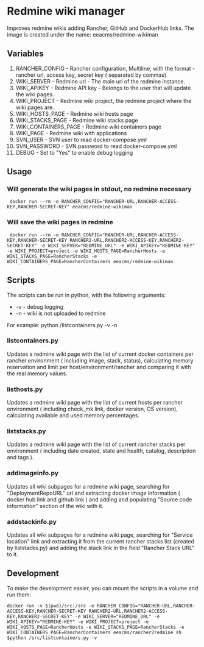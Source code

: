 # Redmine wiki manager
Improves redmine wikis adding Rancher, GitHub and DockerHub links.
The image is created under the name: eeacms/redmine-wikiman


## Variables

1. RANCHER_CONFIG - Rancher configuration, Multiline, with the format - rancher url, access key, secret key ( separated by commas)
2. WIKI_SERVER - Redmine url - The main url of the redmine instance.
3. WIKI_APIKEY - Redmine API key - Belongs to the user that will update the wiki pages.
4. WIKI_PROJECT - Redmine wiki project, the redmine project where the wiki pages are.
5. WIKI_HOSTS_PAGE - Redmine wiki hosts page
6. WIKI_STACKS_PAGE - Redmine wiki stacks page
7. WIKI_CONTAINERS_PAGE - Redmine wiki containers page
8. WIKI_PAGE - Redmine wiki with applications
9. SVN_USER - SVN user to read docker-compose.yml
10. SVN_PASSWORD - SVN password to read docker-compose.yml
11. DEBUG - Set to "Yes" to enable debug logging

## Usage

### Will generate the wiki pages in stdout, no redmine necessary

     docker run --rm -e RANCHER_CONFIG="RANCHER-URL,RANCHER-ACCESS-KEY,RANCHER-SECRET-KEY" eeacms/redmine-wikiman

### Will save the wiki pages in redmine

     docker run --rm -e RANCHER_CONFIG="RANCHER-URL,RANCHER-ACCESS-KEY,RANCHER-SECRET-KEY RANCHER2-URL,RANCHER2-ACCESS-KEY,RANCHER2-SECRET-KEY" -e WIKI_SERVER="REDMINE_URL" -e WIKI_APIKEY="REDMINE-KEY" -e WIKI_PROJECT=project -e WIKI_HOSTS_PAGE=RancherHosts -e WIKI_STACKS_PAGE=RancherStacks -e WIKI_CONTAINERS_PAGE=RancherContainers eeacms/redmine-wikiman

## Scripts

The scripts can be run in python, with the following arguments:
* -v - debug logging
* -n - wiki is not uploaded to redmine

For example:
    python /listcontainers.py -v -n


### listcontainers.py

Updates a redmine wiki page with the list of current docker containers per rancher environment ( including image, stack, status), calculating memory reservation and limit per host/environment/rancher and comparing it with the real memory values.

### listhosts.py

Updates a redmine wiki page with the list of current hosts  per rancher environment ( including check_mk link, docker version, OS version), calculating available and used memory percentages.


### liststacks.py

Updates a redmine wiki page with the list of current rancher stacks per environment ( including date created, state and health, catalog, description and tags ).

### addimageinfo.py

Updates all wiki subpages for a redmine wiki page, searching for "DeploymentRepoURL" url and extracting docker image information ( docker hub link and github link ) and adding and populating "Source code information" section of the wiki with it.

### addstackinfo.py

Updates all wiki subpages for a redmine wiki page, searching for "Service location" link and extracting it from the current rancher stacks list (created by liststacks.py) and adding the stack link in the field "Rancher Stack URL" to it.
    
## Development

To make the development easier, you can mount the scripts in a volume and run them:

    docker run -v $(pwd)/src:/src -e RANCHER_CONFIG="RANCHER-URL,RANCHER-ACCESS-KEY,RANCHER-SECRET-KEY RANCHER2-URL,RANCHER2-ACCESS-KEY,RANCHER2-SECRET-KEY" -e WIKI_SERVER="REDMINE_URL" -e WIKI_APIKEY="REDMINE-KEY" -e WIKI_PROJECT=project -e WIKI_HOSTS_PAGE=RancherHosts -e WIKI_STACKS_PAGE=RancherStacks -e WIKI_CONTAINERS_PAGE=RancherContainers eeacms/rancher2redmine sh
    $python /src/listcontainers.py -v

